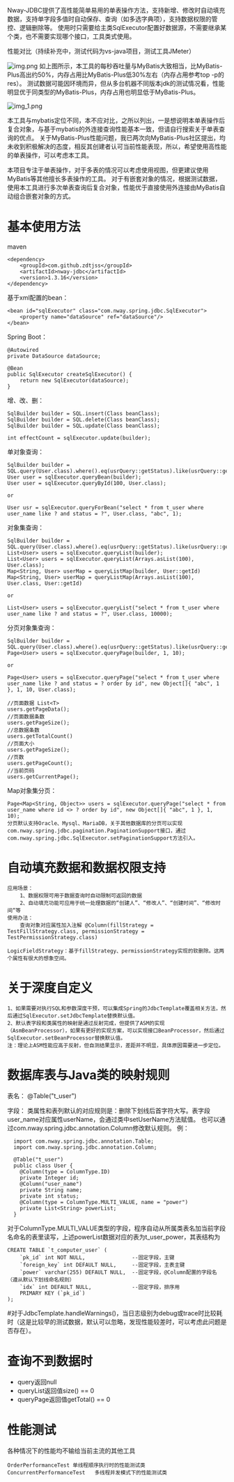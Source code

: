 Nway-JDBC提供了高性能简单易用的单表操作方法，支持新增、修改时自动填充数据，支持单字段多值时自动保存、查询（如多选字典项），支持数据权限的管控、逻辑删除等。
使用时只需要给主类SqlExecutor配置好数据源，不需要继承某个类，也不需要实现哪个接口，工具类式使用。

性能对比（持续补充中，测试代码为vs-java项目，测试工具JMeter）

![img.png](img.png)
如上图所示，本工具的每秒吞吐量与MyBatis大致相当，比MyBatis-Plus高出约50%，内存占用比MyBatis-Plus低30%左右（内存占用参考top -p的res）。
测试数据可能因环境而异，但从多台机器不同版本jdk的测试情况看，性能明显优于同类型的MyBatis-Plus，内存占用也明显低于MyBatis-Plus。

![img_1.png](img_1.png)

本工具与mybatis定位不同，本不应对比，之所以列出，一是想说明本单表操作后复合对象，与基于mybatis的外连接查询性能基本一致，但请自行搜索关于单表查询的优点。
关于MyBatis-Plus性能问题，我已两次向MyBatis-Plus社区提出，均未收到积极解决的态度，相反其创建者认可当前性能表现，所以，希望使用高性能的单表操作，可以考虑本工具。

本项目专注于单表操作，对于多表的情况可以考虑使用视图，但更建议使用MyBatis等其他擅长多表操作的工具。
对于有嵌套对象的情况，根据测试数据，使用本工具进行多次单表查询后复合对象，性能优于直接使用外连接由MyBatis自动组合嵌套对象的方式。

# 基本使用方法

maven

	<dependency>
		<groupId>com.github.zdtjss</groupId>
		<artifactId>nway-jdbc</artifactId>
		<version>1.3.16</version>
	</dependency>

基于xml配置的bean：

    <bean id="sqlExecutor" class="com.nway.spring.jdbc.SqlExecutor">
        <property name="dataSource" ref="dataSource"/>
    </bean>

Spring Boot：

    @Autowired
    private DataSource dataSource;

	@Bean
	public SqlExecutor createSqlExecutor() {
		return new SqlExecutor(dataSource);
	}

增、改、删：  

	SqlBuilder builder = SQL.insert(Class beanClass);
	SqlBuilder builder = SQL.delete(Class beanClass);
	SqlBuilder builder = SQL.update(Class beanClass);
	
	int effectCount = sqlExecutor.update(builder);
    
单对象查询：
	
    SqlBuilder builder = SQL.query(User.class).where().eq(usrQuery::getStatus).like(usrQuery::getName);
    User user = sqlExecutor.queryBean(builder);
    User user = sqlExecutor.queryById(100, User.class);
    
    or
    
    User usr = sqlExecutor.queryForBean("select * from t_user where user_name like ? and status = ?", User.class, "abc", 1);
        
对象集查询：
	
    SqlBuilder builder = SQL.query(User.class).where().eq(usrQuery::getStatus).like(usrQuery::getName);
    List<User> users = sqlExecutor.queryList(builder);
    List<User> users = sqlExecutor.queryList(Arrays.asList(100), User.class);
    Map<String, User> userMap = queryListMap(builder, User::getId)
    Map<String, User> userMap = queryListMap(Arrays.asList(100), User.class, User::getId)
    
    or
    
    List<User> users = sqlExecutor.queryList("select * from t_user where user_name like ? and status = ?", User.class, 10000);
    
分页对象集查询：

    SqlBuilder builder = SQL.query(User.class).where().eq(usrQuery::getStatus).like(usrQuery::getName).orderBy(usrQuery::getId);
    Page<User> users = sqlExecutor.queryPage(builder, 1, 10);
    
    or
    
    Page<User> users = sqlExecutor.queryPage("select * from t_user where user_name like ? and status = ? order by id", new Object[]{ "abc", 1 }, 1, 10, User.class);
    
    //页面数据 List<T>
    users.getPageData();
    //页面数据条数
    users.getPageSize();
    //总数据条数
    users.getTotalCount()
    //页面大小
    users.getPageSize();
    //页数
    users.getPageCount();
    //当前页码
    users.getCurrentPage();
		
Map对象集分页：	
		
    Page<Map<String, Object>> users = sqlExecutor.queryPage("select * from user_name where id <> ? order by id", new Object[]{ "abc", 1 }, 1, 10);
    分页默认支持Oracle、Mysql、MariaDB，关于其他数据库的分页可以实现com.nway.spring.jdbc.pagination.PaginationSupport接口，通过com.nway.spring.jdbc.SqlExecutor.setPaginationSupport方法引入。

# 自动填充数据和数据权限支持

	应用场景： 
		1、数据权限可用于数据查询时自动限制可返回的数据
		2、自动填充功能可应用于统一处理数据的“创建人”、“修改人”、“创建时间”、“修改时间“等
	使用办法：
		查询对象对应属性加入注解 @Column(fillStrategy = TestFillStrategy.class, permissionStrategy = TestPermissionStrategy.class) 

    LogicFieldStrategy：基于fillStrategy、permissionStrategy实现的软删除。这两个属性有很大的想象空间。

# 关于深度自定义

    1、如果需要对执行SQL和参数深度干预，可以集成Spring的JdbcTemplate覆盖相关方法，然后通过SqlExecutor.setJdbcTemplate替换默认值。
    2、默认表字段和类属性的映射是通过反射完成，但提供了ASM的实现（AsmBeanProcessor），如果有更好的实现方案，可以实现接口BeanProcessor，然后通过SqlExecutor.setBeanProcessor替换默认值。
    注：理论上ASM性能应高于反射，但自测结果显示，差距并不明显，具体原因需要进一步定位。

# 数据库表与Java类的映射规则

   表名：
   @Table("t_user")
   
   字段：
   类属性和表列默认的对应规则是：删除下划线后首字符大写。表字段user_name对应属性userName，会通过类中setUserName方法赋值。
   也可以通过com.nway.spring.jdbc.annotation.Column修改默认规则。
    例：
   
      import com.nway.spring.jdbc.annotation.Table;
      import com.nway.spring.jdbc.annotation.Column;
      
      @Table("t_user")
      public class User {
        @Column(type = ColumnType.ID)
        private Integer id;
      	@Column("user_name")
	  	private String name;
	  	private int status;
        @Column(type = ColumnType.MULTI_VALUE, name = "power")
        private List<String> powerList;
      }

对于ColumnType.MULTI_VALUE类型的字段，程序自动从所属类表名加当前字段名命名的表里读写，上述powerList数据对应的表为t_user_power，其表结构为

    CREATE TABLE `t_computer_user` (
        `pk_id` int NOT NULL,               --固定字段，主键
        `foreign_key` int DEFAULT NULL,     --固定字段，主表主键
        `power` varchar(255) DEFAULT NULL,  --固定字段，@Column配置的字段名（遵从默认下划线命名规则）
        `idx` int DEFAULT NULL,             --固定字段，排序用
        PRIMARY KEY (`pk_id`)
    );

#对于JdbcTemplate.handleWarnings()，当日志级别为debug或trace时比较耗时（这是比较早的测试数据，默认可以忽略，发现性能较差时，可以考虑此问题是否存在）。

# 查询不到数据时

 <ul>
  <li>query返回null</li>
  <li>queryList返回值size() == 0</li>
  <li>queryPage返回值getTotal() == 0</li>
 </ul>

# 性能测试

各种情况下的性能均不输给当前主流的其他工具

    OrderPerformanceTest 单线程顺序执行时的性能测试类
    ConcurrentPerformanceTest   多线程并发模式下的性能测试类